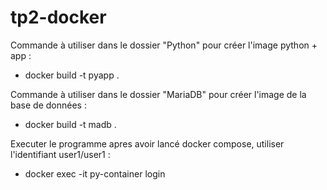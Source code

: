 # tp2-docker

Commande à utiliser dans le dossier "Python" pour créer l'image python + app :
- docker build -t pyapp .

Commande à utiliser dans le dossier "MariaDB" pour créer l'image de la base de données :
- docker build -t madb .

Executer le programme apres avoir lancé docker compose, utiliser l'identifiant user1/user1 :
- docker exec -it py-container login 
